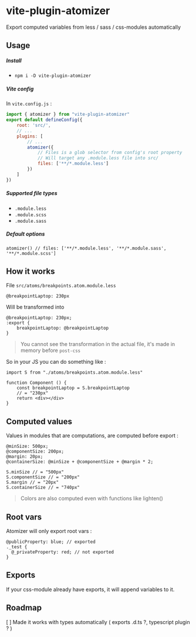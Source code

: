 # vite-plugin-atomizer

Export computed variables from less / sass / css-modules automatically

## Usage

##### Install

- `npm i -D vite-plugin-atomizer`

##### Vite config

In `vite.config.js` :
```javascript
import { atomizer } from "vite-plugin-atomizer"
export default defineConfig({
	root: 'src/',
	// ...
	plugins: [
		// ...
		atomizer({
			// Files is a glob selector from config's root property
			// Will target any .module.less file into src/
			files: ['**/*.module.less']
		})
	]
})
```

##### Supported file types

- `.module.less`
- `.module.scss`
- `.module.sass`


##### Default options

```
atomizer() // files: ['**/*.module.less', '**/*.module.sass', '**/*.module.scss']
```

## How it works

File `src/atoms/breakpoints.atom.module.less`

```less
@breakpointLaptop: 230px
```

Will be transformed into

```less
@breakpointLaptop: 230px;
:export {
	breakpointLaptop: @breakpointLaptop
}
```

> You cannot see the transformation in the actual file, it's made in memory before `post-css`

So in your JS you can do something like : 

```tsx
import S from "./atoms/breakpoints.atom.module.less"

function Component () {
	const breakpointLaptop = S.breakpointLaptop
	// = "230px"
	return <div></div>
}
```

## Computed values

Values in modules that are computations, are computed before export :

```less
@minSize: 500px;
@componentSize: 200px;
@margin: 20px;
@containerSize: @minSize + @componentSize + @margin * 2;
```

```tsx
S.minSize // = "500px"
S.componentSize // = "200px"
S.margin // = "20px"
S.containerSize // = "740px"
```

> Colors are also computed even with functions like lighten()

## Root vars

Atomizer will only export root vars :
```less
@publicProperty: blue; // exported
._test {
  @_privateProperty: red; // not exported
}
```

## Exports

If your css-module already have exports, it will append variables to it.

## Roadmap

[ ] Made it works with types automatically ( exports .d.ts ?, typescript plugin ? )
